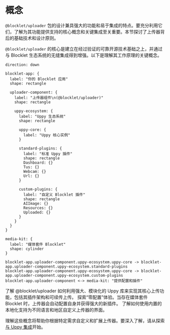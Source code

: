 # 概念

`@blocklet/uploader` 包的设计兼具强大的功能和易于集成的特点。要充分利用它们，了解为其功能提供支持的核心概念和关键集成至关重要。本节探讨了上传器背后的基础技术和设计原则。

`@blocklet/uploader` 的核心是建立在经过验证的可靠开源技术基础之上，并通过与 Blocklet 生态系统的无缝集成得到增强。以下是理解其工作原理的关键概念。

```d2 高级架构
direction: down

blocklet-app: {
  label: "你的 Blocklet 应用"
  shape: rectangle

  uploader-component: {
    label: "上传器组件\n(@blocklet/uploader)"
    shape: rectangle

    uppy-ecosystem: {
      label: "Uppy 生态系统"
      shape: rectangle

      uppy-core: {
        label: "Uppy 核心实例"
      }

      standard-plugins: {
        label: "标准 Uppy 插件"
        shape: rectangle
        Dashboard: {}
        Tus: {}
        Webcam: {}
        Url: {}
      }

      custom-plugins: {
        label: "自定义 Blocklet 插件"
        shape: rectangle
        AIImage: {}
        Resources: {}
        Uploaded: {}
      }
    }
  }
}

media-kit: {
  label: "媒体套件 Blocklet"
  shape: cylinder
}

blocklet-app.uploader-component.uppy-ecosystem.uppy-core -> blocklet-app.uploader-component.uppy-ecosystem.standard-plugins
blocklet-app.uploader-component.uppy-ecosystem.uppy-core -> blocklet-app.uploader-component.uppy-ecosystem.custom-plugins
blocklet-app.uploader-component <-> media-kit: "提供配置和插件"
```

<x-cards data-columns="3">
  <x-card data-title="与 Uppy 集成" data-icon="lucide:puzzle" data-href="/concepts/uppy-integration">
    了解 @blocklet/uploader 如何利用强大、模块化的 Uppy 库来实现其核心上传功能，包括其插件架构和可续传上传。
  </x-card>
  <x-card data-title="与媒体套件集成" data-icon="lucide:cloud" data-href="/concepts/media-kit-integration">
    探索“零配置”体验。当存在媒体套件 Blocklet 时，上传器会自动配置自身并获得强大的新插件。
  </x-card>
  <x-card data-title="国际化 (i18n)" data-icon="lucide:languages" data-href="/concepts/i18n">
    了解如何使用内置的本地化支持为不同语言和地区自定义上传器的界面。
  </x-card>
</x-cards>

理解这些概念将帮助你根据特定需求自定义和扩展上传器。要深入了解，请从探索[与 Uppy 集成](./concepts-uppy-integration.md)开始。
